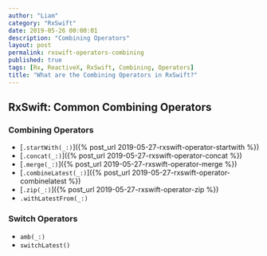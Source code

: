 ```yaml
---
author: "Liam"
category: "RxSwift"
date: 2019-05-26 00:00:01
description: "Combining Operators"
layout: post
permalink: rxswift-operators-combining
published: true
tags: [Rx, ReactiveX, RxSwift, Combining, Operators]
title: "What are the Combining Operators in RxSwift?"
---
```


## RxSwift: Common Combining Operators

### Combining Operators
- [`.startWith(_:)`]({% post_url 2019-05-27-rxswift-operator-startwith %})
- [`.concat(_:)`]({% post_url 2019-05-27-rxswift-operator-concat %})
- [`.merge(_:)`]({% post_url 2019-05-27-rxswift-operator-merge %})
- [`.combineLatest(_:)`]({% post_url 2019-05-27-rxswift-operator-combinelatest %})
- [`.zip(_:)`]({% post_url 2019-05-27-rxswift-operator-zip %})
- `.withLatestFrom(_:)`

### Switch Operators
- `amb(_:)`
- `switchLatest()`
